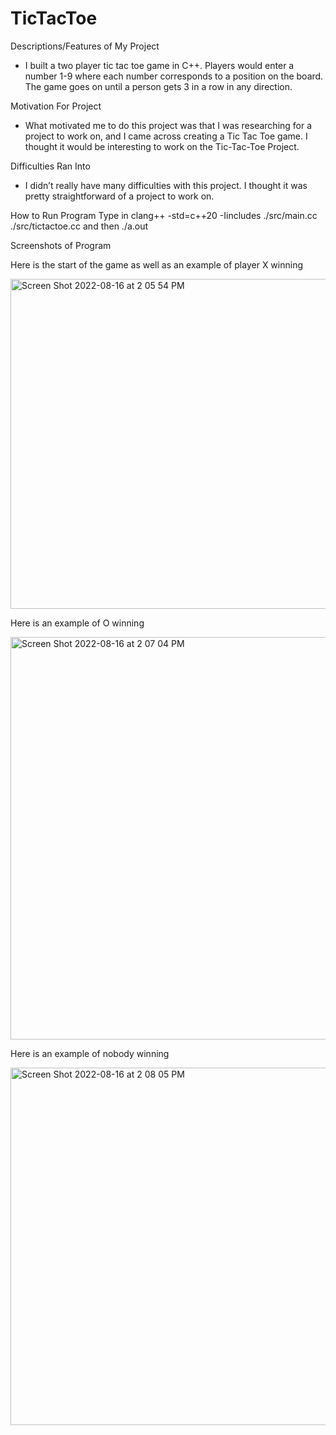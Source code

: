 # TicTacToe
Descriptions/Features of My Project
- I built a two player tic tac toe game in C++. Players would enter a number 1-9 where each number corresponds to a position on the board. The game goes on until a person gets 3 in a row in any direction. 

Motivation For Project
- What motivated me to do this project was that I was researching for a project to work on, and I came across creating a Tic Tac Toe game. I thought it would be interesting to work on the Tic-Tac-Toe Project. 

Difficulties Ran Into
- I didn’t really have many difficulties with this project. I thought it was pretty straightforward of a project to work on.

How to Run Program
Type in clang++ -std=c++20 -Iincludes ./src/main.cc ./src/tictactoe.cc and then ./a.out

Screenshots of Program

Here is the start of the game as well as an example of player X winning


<img width="528" alt="Screen Shot 2022-08-16 at 2 05 54 PM" src="https://user-images.githubusercontent.com/87880723/184962341-1db9ea35-0d96-4ffc-b154-a887eedae2a7.png">



Here is an example of O winning


<img width="644" alt="Screen Shot 2022-08-16 at 2 07 04 PM" src="https://user-images.githubusercontent.com/87880723/184962518-91cc6d54-4842-4f34-b647-15130f31e8dd.png">


Here is an example of nobody winning


<img width="572" alt="Screen Shot 2022-08-16 at 2 08 05 PM" src="https://user-images.githubusercontent.com/87880723/184962665-b2463e94-98ba-4de5-a8e3-5f444c60340c.png">
